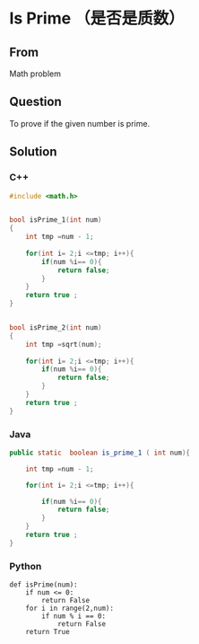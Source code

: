 # Is Prime （是否是质数）



## From

Math problem



## Question

To prove if the given number is prime.



## Solution  



### C++

```c++
#include <math.h>


bool isPrime_1(int num)
{
    int tmp =num - 1;
  
    for(int i= 2;i <=tmp; i++){
        if(num %i== 0){
            return false;
        }
    }
    return true ;
}


bool isPrime_2(int num)
{
    int tmp =sqrt(num);
  
    for(int i= 2;i <=tmp; i++){
        if(num %i== 0){
            return false;
        }
    }
    return true ;
}

```


### Java

```java
public static  boolean is_prime_1 ( int num){

    int tmp =num - 1;

    for(int i= 2;i <=tmp; i++){

        if(num %i== 0){
            return false;
        }
    }
    return true ;
}
```


### Python

```
def isPrime(num):
    if num <= 0:
        return False
    for i in range(2,num):
        if num % i == 0:
            return False
    return True
```

    
    
